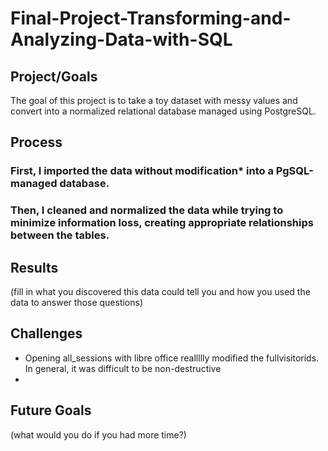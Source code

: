 # Final-Project-Transforming-and-Analyzing-Data-with-SQL

## Project/Goals
The goal of this project is to take a toy dataset with messy values and convert into a normalized relational database managed using PostgreSQL.

## Process
### First, I imported the data without modification\* into a PgSQL-managed database.
### Then, I cleaned and normalized the data while trying to minimize information loss, creating appropriate relationships between the tables.

## Results
(fill in what you discovered this data could tell you and how you used the data to answer those questions)

## Challenges 
- Opening all_sessions with libre office reallllly modified the fullvisitorids. In general, it was difficult to be non-destructive
-

## Future Goals
(what would you do if you had more time?)
